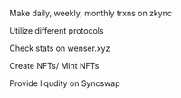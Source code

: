 Make daily, weekly, monthly trxns on zkync

Utilize different protocols

Check stats on wenser.xyz

Create NFTs/ Mint NFTs

Provide liqudity on Syncswap
